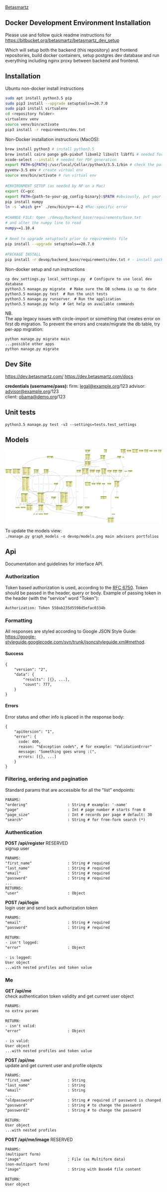 [Betasmartz](http://betasmartz.com)


## Docker Development Environment Installation
Please use and follow quick readme instructions for https://bitbucket.org/betasmartz/betasmartz_dev_setup

Which will setup both the backend (this repository) and frontend repositories, build docker containers, setup postgres dev database and run everything including nginx proxy between backend and frontend.


## Installation
Ubuntu non-docker install instructions

```sh
sudo apt install python3.5 pip
sudo pip3 install --upgrade setuptools==20.7.0
sudo pip3 install virtualenv
cd <repository folder>
virtualenv venv
source venv/bin/activate
pip3 install -r requirements/dev.txt
```

Non-Docker installation instructions (MacOS):

```sh
brew install python3 # install python3.5
brew install cairo pango gdk-pixbuf libxml2 libxslt libffi # needed for PDF generation
xcode-select --install # needed for PDF generation
export PATH=${PATH}:/usr/local/Cellar/python3/3.5.1/bin # check the path
pyvenv-3.5 env # create virtual env
source env/bin/activate # run virtual env

#ENVIRONMENT SETUP (as needed by RP on a Mac)
export CC=gcc
export PATH={path-to-your-pg_config-binary}:$PATH #obviously, put your own path in there. My export was export PATH=/Applications/Postgres.app/Contents/Versions/latest/bin:$PATH 
pip install numpy
ln -s `which g++` ./env/bin/g++-4.2 #Mac-specific error

#CHANGE FILE: Open ./devop/backend_base/requirements/base.txt
# and alter the numpy line to read
numpy==1.10.4

# Need to upgrade setuptools prior to requirements file
pip install --upgrade setuptools==20.7.0

#PACKAGE INSTALL
pip install -r devop/backend_base/requirements/dev.txt # - install packages
```

Non-docker setup and run instructions
```
cp dev_settings.py local_settings.py  # Configure to use local dev database
python3.5 manage.py migrate  # Make sure the DB schema is up to date
python3.5 manage.py test  # Run the unit tests
python3.5 manage.py runserver  # Run the application
python3.5 manage.py help  # Get help on available commands
```

NB.  
The app legacy issues with circle-import or something 
that creates error on first db migration.
To prevent the errors and create/migrate the db table, try per-app migration:
```
python manage.py migrate main
...possible other apps
python manage.py migrate
```


## Dev Site
https://dev.betasmartz.com/
https://dev.betasmartz.com/docs

**credentials (username/pass):**
firm: legal@example.org/123
advisor: advisor@example.org/123  
client: obama@demo.org/123

## Unit tests
```
python3.5 manage.py test -v3 --settings=tests.test_settings
```

## Models
![models](devop/models.png)

To update the models view:  
`./manage.py graph_models -o devop/models.png main advisors portfolios`



## Api
Documentation and guidelines for interface API.


### Authorization

Token based authorization is used, according to the [RFC 6750](http://tools.ietf.org/html/rfc6750). Token should be passed in the header, query or body. Example of passing token in the header (with the "service" word "Token"):
```
Authorization: Token 550ab235d5598d5efac0334b
```


### Formatting
All responses are styled according to Google JSON Style Guide:  
https://google-styleguide.googlecode.com/svn/trunk/jsoncstyleguide.xml#method.  

#### Success
```
{
    "version": "2",
    "data": {
        "results": [{}, ...],
        "count": 777,
    }
}
```


#### Errors
Error status and other info is placed in the response body:  
```
{
    "apiVersion": "1",
    "error": {
      code: 400,
      reason: "%Exception code%", # for example: "ValidationError"
      message: "Something goes wrong :(",
      errors: [{}, ...]
    }
}
```


### Filtering, ordering and pagination

Standard params that are accessible for all the "list" endpoints:
```
PARAMS:
"ordering"                  : String # example: '-name'
"page"                      : Int # page number # starts from 0
"page_size"                 : Int # records per page # default: 30
"search"                    : String # for free-form search (*)
```


### Authentication

**POST /api/register**  RESERVED  
signup user
```
PARAMS:
"first_name"                : String # required
"last_name"                 : String # required
"email"                     : String # required
"password"                  : String # required
...
RETURNS:
"user"                      : Object
```

**POST /api/login**  
login user and send back authorization token
```
PARAMS:
"email"                     : String # required
"password"                  : String # required

RETURN:
- isn't logged:
"error"                     : Object

- is logged:
User object
...with nested profiles and token value
```


### Me

**GET /api/me**  
check authentication token validity and get current user object
```
PARAMS:
no extra params

RETURN:
- isn't valid:
"error"                     : Object

- is valid:
User object
...with nested profiles and token value
```


**POST /api/me**  
update and get current user and profile objects
```
PARAMS:
"first_name"                : String
"last_name"                 : String
"email"                     : String
...
"oldpassword"               : String # required if password is changed
"password"                  : String # to change the password
"password2"                 : String # to change the password

RETURN:
User object
...with nested profiles
```

**POST /api/me/image**  RESERVED  
```
PARAMS:
(multipart form)
"image"                     : File (as Multiform data)
(non-multipart form)
"image"                     : String with Base64 file content

RETURN:
User object
```
